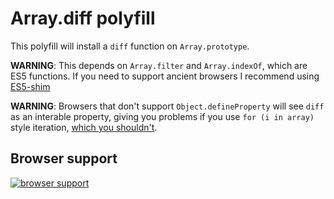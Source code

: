 Array.diff polyfill
===================

This polyfill will install a `diff` function on `Array.prototype`.

**WARNING**: This depends on `Array.filter` and `Array.indexOf`, which are ES5 functions. If you need to support ancient browsers I recommend using [ES5-shim](https://github.com/kriskowal/es5-shim)

**WARNING**: Browsers that don't support `Object.defineProperty` will see `diff` as an interable property, giving you problems if you use `for (i in array)` style iteration, [which you shouldn't](http://stackoverflow.com/a/500531).


Browser support
---------------

[![browser support](https://ci.testling.com/Munter/Array.diff.png)](https://ci.testling.com/Munter/Array.diff)
